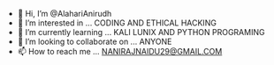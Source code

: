 - 👋 Hi, I’m @AlahariAnirudh
- 👀 I’m interested in ... CODING AND ETHICAL HACKING 
- 🌱 I’m currently learning ... KALI LUNIX AND PYTHON PROGRAMING 
- 💞️ I’m looking to collaborate on ... ANYONE 
- 📫 How to reach me ... NANIRAJNAIDU29@GMAIL.COM

<!---
AlahariAnirudh/AlahariAnirudh is a ✨ special ✨ repository because its `README.md` (this file) appears on your GitHub profile.
You can click the Preview link to take a look at your changes.
--->
